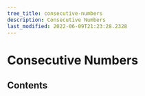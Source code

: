 ```yaml
---
tree_title: consecutive-numbers
description: Consecutive Numbers
last_modified: 2022-06-09T21:23:28.2328
---
```


# Consecutive Numbers

## Contents
